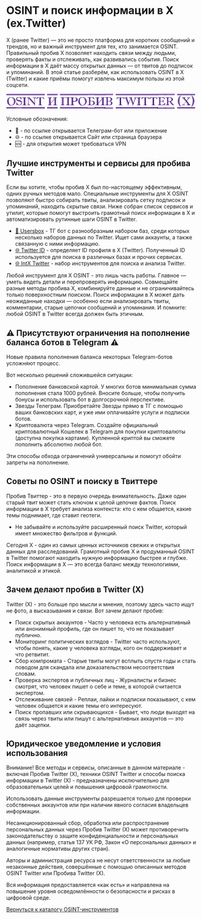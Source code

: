 # OSINT и поиск информации в X (ex.Twitter)
X (ранее Twitter) — это не просто платформа для коротких сообщений и трендов, но и важный инструмент для тех, кто занимается OSINT. Правильный пробив X позволяет находить связи между людьми, проверять факты и отслеживать, как развивались события. Поиск информации в X даёт массу открытых данных — от твитов до подписок и упоминаний. В этой статье разберём, как использовать OSINT в X (Twitter) и какие приёмы помогут извлечь максимум пользы из этой соцсети.

![OSINT и пробив Twitter (X)](OSINT%20и%20пробив%20Twitter%20(X).jpg)

Условные обозначения:
* 📲 - по ссылке открывается Телеграм-бот или приложение
* 🌐 - по ссылке открывается Сайт или страница браузера
* 🆘 - для открытия может требоваться VPN

## Лучшие инструменты и сервисы для пробива Twitter
Если вы хотите, чтобы пробив X был по-настоящему эффективным, одних ручных методов мало. Специальные инструменты для X OSINT позволяют быстро собирать твиты, анализировать сетку подписок и упоминаний, находить скрытые связи. Ниже собран список сервисов и утилит, которые помогут выстроить грамотный поиск информации в X и автоматизировать рутинные шаги OSINT в Twitter.

* [📲 Usersbox](https://t.me/Usersbox_parrot_bot?start=NDA2ODQwMTU5) - ТГ бот с разнообразным набором баз, среди которых несколько наборов данных по Twitter. Ищет сами аккаунты, а также связанную с ними информацию.
* [🌐 Twitter ID](https://twiteridfinder.com/) - определяет ID профиля в X (Twitter). Полученный ID используется для поиска в различных базах и прочих сервисах.
* [🌐 IntX Twitter](https://intelx.io/tools?tab=twitter) - набор инструментов для поиска и анализа Twitter.

Любой инструмент для X OSINT - это лишь часть работы. Главное — уметь видеть детали и перепроверять информацию. Совмещайте разные методы пробива X, комбинируйте данные и не ограничивайтесь только поверхностным поиском. Поиск информации в X может дать неожиданные находки — особенно если анализировать твиты, комментарии, старые цепочки сообщений и упоминания. И помните: любой OSINT в Twitter всегда должен быть этичным.

## ⚠️ Присутствуют ограничения на пополнение баланса ботов в Telegram ⚠️
Новые правила пополнения баланса некоторых Telegram-ботов усложняют процесс.

Вот несколько решений сложившейся ситуации:
* Пополнение банковской картой. У многих ботов минимальная сумма пополнения стала 1000 рублей. Вносите больше, чтобы получить бонусы и использовать бот в долгосрочной перспективе.
* Звезды Телеграм. Приобретайте Звезды прямо в ТГ с помощью ваших банковских карт, и уже ими оплачивайте услуги и подписки ботов.
* Криптовалюта через Telegram. Создайте официальный криптовалютный Кошелек в Telegram для покупки криптовалюты (доступна покупка картами). Купленной криптой вы сможете пополнить абсолютно любой бот.

Эти способы обхода ограничений универсальны и помогут обойти запреты на пополнение.

## Советы по OSINT и поиску в Твиттере
Пробив Твиттер - это в первую очередь внимательность. Даже один старый твит может стать ключом к целой цепочке фактов. Поиск информации в X требует анализа контекста: кто с кем общается, какие темы поднимает, где ставит геотеги.

* Не забывайте и используйте расширенный поиск Twitter, который имеет множество фильтров и функций.

Сегодня X - один из самых ценных источников свежих и открытых данных для расследований. Грамотный пробив X и продуманный OSINT в Twitter помогают находить нужную информацию быстрее и глубже. Поиск информации в X — это всегда баланс между технологиями, аналитикой и этикой.

## Зачем делают пробив в Twitter (X)
Twitter (X) - это больше про мысли и мнения, поэтому здесь часто ищут не фото, а высказывания и связи. Вот зачем делают пробив:
* Поиск скрытых аккаунтов - Часто у человека есть альтернативный или анонимный профиль, где он пишет то, что не показывает публично.
* Мониторинг политических взглядов - Twitter часто используют, чтобы понять, какие у человека взгляды, кого он поддерживает и что ретвитит.
* Сбор компромата - Старые твиты могут всплыть спустя годы и стать поводом для скандала или доказательством несоответствия словам.
* Проверка экспертов и публичных лиц - Журналисты и бизнес смотрят, что человек пишет о себе и теме, в которой считается экспертом.
* Отслеживание связей - Реплаи, лайки и подписки показывают, с кем человек общается и какие темы его интересуют.
* Поиск пропавших или скрывающихся - Бывает, что люди выходят на связь через твиты или пишут с альтернативных аккаунтов — это даёт зацепки.

## Юридическое уведомление и условия использования
Внимание! Все методы и сервисы, описанные в данном материале - включая Пробив Twitter (X), техники OSINT Twitter и способы поиска информации в Twitter (X) - предназначены исключительно для образовательных целей и повышения цифровой грамотности.

Использовать данные инструменты разрешается только для проверки собственных аккаунтов или при наличии явного согласия владельцев информации.

Несанкционированный сбор, обработка или распространение персональных данных через Пробив Twitter (X) может противоречить законодательству о защите конфиденциальности и персональных данных (например, статья 137 УК РФ, Закон «О персональных данных» и аналогичные нормативы других стран).

Авторы и администрация ресурса не несут ответственности за любые незаконные действия, совершённые с помощью описанных методов OSINT Twitter или Пробива Twitter (X).

Вся информация предоставляется «как есть» и направлена на повышение уровня осведомлённости о безопасности и рисках в цифровой среде.

[Вернуться к каталогу OSINT-инструментов](https://github.com/OSINT-searcher/probiv_i_OSINT_instrumenti)
